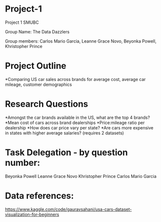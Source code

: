 # Project-1
Project 1 SMUBC

Group Name: The Data Dazzlers

Group members: Carlos Mario Garcia, Leanne Grace Novo, Beyonka Powell, Khristopher Prince

# Project Outline
*Comparing US car sales across brands for average cost, average car mileage, customer demographics

# Research Questions

*Amongst the car brands available in the US, what are the top 4 brands?
*Mean cost of cars across brand dealerships
*Price:mileage ratio per dealership
*How does car price vary per state?
*Are cars more expensive in states with higher average salaries? (requires 2 datasets)

# Task Delegation - by question number:
Beyonka Powell
Leanne Grace Novo
Khristopher Prince
Carlos Mario Garcia

# Data references:
https://www.kaggle.com/code/gauravsahani/usa-cars-dataset-visualization-for-beginners

